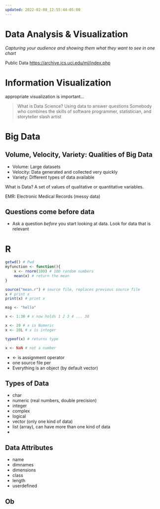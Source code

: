 ```yaml
---
updated: 2022-02-08_12:55:44-05:00
---
```

# Data Analysis & Visualization
*Capturing your audience and showing them what they want to see in one chart*

Public Data https://archive.ics.uci.edu/ml/index.php


# Information Visualization
appropriate visualization is important...

> What is Data Science?
> Using data to answer questions
> Somebody who combines the skills of software programmer, statistician, and storyteller slash artist



# Big Data
## Volume, Velocity, Variety: Qualities of Big Data
* Volume: Large datasets
* Velocity: Data generated and collected very quickly
* Variety: Different types of data available

What is Data? A set of values of qualitative or quantitative variables.

EMR: Electronic Medical Records (messy data)


## Questions come before data
* Ask a question *before* you start looking at data. Look for data that is relevant


# R
```R
getwd() # Pwd
myfunction <- function(){
	x <- rnorm(100) # 100 random numbers
	mean(x) # return the mean
}

source("mean.r") # source file, replaces previous source file
x # print x
print(x) # print x

msg <- "hello" 

x <- 1:30 # x now holds 1 2 3 4 ... 30

x <- 20 # x is Numeric
x <- 20L # x is integer

typeof(x) # returns type

x <- NaN # not a number

```

* <- is assignment operator
* one source file per 
* Everything is an object (by default vector)
## Types of Data
* char
* numeric (real numbers, double precision)
* integer
* complex
* logical
* vector (only one kind of data)
* list (array), can have more than one kind of data
* 
## Data Attributes
* name
* dimnames
* dimensions
* class
* length
* userdefined

## Ob

